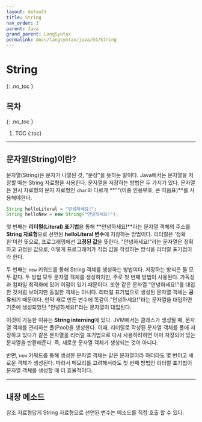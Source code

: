 ```yaml
---
layout: default
title: String
nav_order: 3
parent: Java
grand_parent: LangSyntax
permalink: docs/langsyntax/java/04/String
---
```


# String
{: .no_toc }

## 목차
{: .no_toc }

1. TOC
{:toc}

---

## 문자열(String)이란?
문자열(String)은 문자가 나열된 것, "문장"을 뜻하는 말이다. Java에서는 문자열을 저장할 때는 String 자료형을 사용한다. 문자열을 저장하는 방법은 두 가지가 있다. 문자열은 원시 자료형의 문자 자료형인 `char`와 다르게 **""(이중 인용부호, 큰 따옴표)**를 사용해야한다.

```java
String helloLiteral = "안녕하세요!";
String helloNew = new String("안녕하세요!");
```

첫 번째는 **리터럴(Literal) 표기법**을 통해 **안녕하세요!**라는 문자열 객체의 주소를 **String 자료형**으로 선언된 **helloLiteral 변수**에 저장하는 방법이다. 리터럴은 '정확한'이란 뜻으로, 프로그래밍에선 **고정된 값**을 뜻한다. "안녕하세요!"라는 문자열은 정확하고 고정된 값으로, 이렇게 프로그래머가 직접 값을 작성하는 방식을 리터럴 표기법이라 한다.

두 번째는 `new` 키워드를 통해 String 객체를 생성하는 방법이다. 저장하는 방식은 둘 모두 같다. 두 방법 모두 문자열 객체를 생성하지만, 주로 첫 번째 방법이 사용된다. 가독성과 컴파일 최적화에 있어 이점이 있기 때문이다. 또한 같은 문자열 "안녕하세요!"를 대입한 것처럼 보이지만 동일한 객체는 아니다. 리터럴 표기법으로 생성된 문자열 객체는 **공유**되기 때문이다. 만약 새로 만든 변수에 똑같이 "안녕하세요!"라는 문자열을 대입하면 기존에 생성되었던 "안녕하세요!"라는 문자열이 대입된다.

이것이 가능한 이유는 **String interning**에 있다. JVM에서는 클래스가 생성될 때, 문자열 객체를 관리하는 풀(Pool)을 생성한다. 이때, 리터럴로 작성된 문자열 객체를 풀에 저장하고 있다가 같은 문자열을 리터럴 표기법으로 다시 사용하려하면 이미 저장되어 있는 문자열을 반환해준다. 즉, 새로운 문자열 객체가 생성되는 것이 아니다.

반면, `new` 키워드를 통해 생성한 문자열 객체는 같은 문자열이라 하더라도 몇 번이고 새로운 객체가 생성된다. 따라서 메모리를 고려해서라도 첫 번째 방법인 리터럴 표기법이 문자열 객체를 생성할 때 더 효율적이다.

---

## 내장 메소드
참조 자료형답게 String 자료형으로 선언된 변수는 메소드를 직접 호출 할 수 있다.